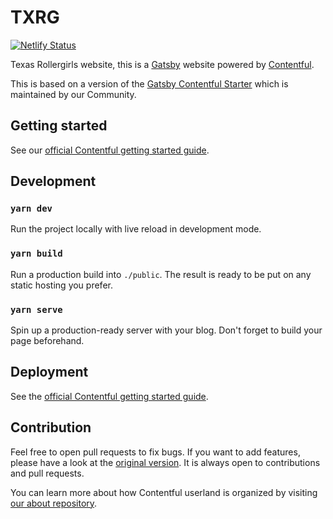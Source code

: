 # TXRG

[![Netlify Status](https://api.netlify.com/api/v1/badges/9ede34cb-b770-4b9d-ba80-d942845ed0c7/deploy-status)](https://app.netlify.com/sites/txrg2019/deploys)

Texas Rollergirls website, this is a [Gatsby](http://gatsbyjs.com/) website powered by [Contentful](https://www.contentful.com).

This is based on a version of the [Gatsby Contentful Starter](https://github.com/contentful-userland/gatsby-contentful-starter) which is maintained by our Community.

## Getting started

See our [official Contentful getting started guide](https://www.contentful.com/developers/docs/tutorials/general/get-started/).

## Development

### `yarn dev`

Run the project locally with live reload in development mode.

### `yarn build`

Run a production build into `./public`. The result is ready to be put on any static hosting you prefer.

### `yarn serve`

Spin up a production-ready server with your blog. Don't forget to build your page beforehand.

## Deployment

See the [official Contentful getting started guide](https://www.contentful.com/developers/docs/tutorials/general/get-started/).

## Contribution

Feel free to open pull requests to fix bugs. If you want to add features, please have a look at the [original version](https://github.com/contentful-userland/gatsby-contentful-starter). It is always open to contributions and pull requests.

You can learn more about how Contentful userland is organized by visiting [our about repository](https://github.com/contentful-userland/about).

